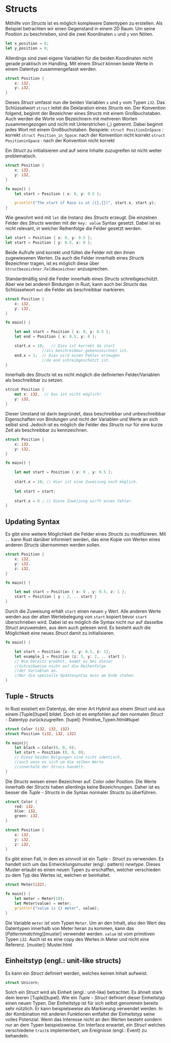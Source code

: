 # Structs

Mithilfe von *Structs* ist es möglich komplexere Datentypen zu erstellen.
Als Beispiel betrachten wir einen Gegenstand in einem 2D Raum. Um seine Position zu beschrieben, 
sind die zwei Koordinaten `x` und `y` von Nöten.

```rust
let x_position = 0;
let y_position = 0;
```
Allerdings sind zwei eigene Variablen für die beiden Koordinaten nicht gerade praktisch im Handling.
Mit einem *Struct* können beide Werte in einem Datentyp zusammengefasst werden. 

```rust
struct Position {
	x: i32,
	y: i32,
}
```
Dieses *Struct* umfasst nun die beiden Variablen `x` und `y` vom Typen `i32`. 
Das Schlüsselwort `struct` leitet die Deklaration eines *Structs* ein. Der Konvention folgend,
beginnt der Bezeichner eines *Structs* mit einem Großbuchstaben. Auch werden die Worte von Bezeichnern mit mehreren Worten zusammengezogen und nicht mit Unterstrichen (_) getrennt. Dabei beginnt jedes Wort mit einem Großbuchstaben. 
Beispiele:
`struct PositionInSpace` : korrekt
`struct Position_in_Space`: nach der Konvention nicht korrekt
`struct PositioninSpace` : nach der Konvention nicht korrekt


Ein *Struct* zu initialisieren und auf seine Inhalte zuzugreifen ist nicht weiter problematisch.

```rust
struct Position {
	x: i32,
	y: i32,
}

fn main() {
	let start = Position { x: 0, y: 0.5 };

	println!("The start of Race is at ({},{})", start.x, start.y);
}
```
Wie gewohnt wird mit `let` die Instanz des *Structs* erzeugt. Die einzelnen Felder des *Structs* werden mit der `key: value` Syntax gesetzt.
Dabei ist es nicht relevant, in welcher Reihenfolge die Felder gesetzt werden. 

```rust
let start = Position { x: 0, y: 0.5 };
let start = Position { y: 0.5, x: 0 }; 
```
Beide Aufrufe sind korrekt und füllen die Felder mit den ihnen zugewiesenen Werten. 
Da auch die Felder innerhalb eines *Structs* Bezeichner tragen, ist es möglich diese über `Structbezeichner.Feldbezeichner` anzusprechen. 

Standardmäßig sind die Felder innerhalb eines *Structs* schreibgeschützt. Aber wie bei anderen Bindungen in Rust,
kann auch bei *Structs* das Schlüsselwort `mut` die Felder als beschreibbar markieren. 

```rust
struct Position {
	x: i32,
	y: i32,
}

fn main() {

	let mut start = Position { x: 0, y: 0.5 };
	let end = Position { x: 0.5, y: 0 };

	start.x = 10; 	// Dies ist korrekt da start 
			   	//als beschreibbar gekennzeichnet ist.
	end.x = 1; 	// Dies wird einen Fehler erzeugen 
				//da end schreibgeschützt ist.
}
```

Innerhalb des *Structs* ist es nicht möglich die definierten Felder/Variablen als beschreibbar zu setzen. 

```rust 
strcut Position {
	mut x: i32,  // Das ist nicht möglich!
	y: i32,
}
```
Dieser Umstand ist darin begründet, dass beschreibbar und unbeschreibbar Eigenschaften von Bindungen und nicht der Variablen und Werte an sich selbst sind. Jedoch ist es möglich die Felder des *Structs* nur für eine kurze Zeit als beschreibbar zu kennzeichnen. 

```rust 
struct Position {
	x: i32,
	y: i32,
}

fn main() {

	let mut start = Position { x: 0 , y: 0.5 };
	
	start.x = 10; // Hier ist eine Zuweisung noch möglich.
	
	let start = start;
	
	start.x = 0 ; // Diese Zuweisung wirft einen Fehler.
}
```
## Updating Syntax 
Es gibt eine weitere Möglichkeit die Felder eines *Structs* zu modifizieren. Mit `..` kann Rust darüber informiert werden, das eine Kopie von Werten eines anderen *Structs* übernommen werden sollen. 

```rust
struct Position {
	x: i32,
	y: i32,
	z: i32,
}

fn main() {

	let mut start = Position { x: 0 , y: 0.5, z: 1 };
	start = Position { y : 2, .. start }
}
```
Durch die Zuweisung erhält `start` einen neuen `y` Wert. Alle anderen Werte werden aus der alten Wertebelegung von `start` kopiert bevor `start` überschrieben wird. Dabei ist es möglich die Syntax nicht nur auf dasselbe *Struct* anzuwenden, aus dem auch gelesen wird. Es besteht auch die Möglichkeit eine neues *Struct* damit zu initialisieren. 

```rust 
fn main() {

	let start = Position {x: 0, y: 0.5, z: 1};
	let example_1 = Position {z: 3, y: 2, .. start }; 
	// Wie bereits erwähnt, kommt es bei dieser 
	//Schreibweise nicht auf die Reihenfolge
	//der Variablen an. 
	//Nur die spezielle Updatesyntax muss am Ende stehen. 
}
```
## Tuple - Structs
In Rust existiert ein Datentyp, der einer Art Hybrid aus einem *Struct* und aus einem [Tuple][tupel] bildet. Doch ist es empfohlen auf den normalen *Struct* - Datentyp zurückzugreifen. 
[tupel]: Primitive_Typen.html#tupel

```rust
struct Color (i32, i32, i32)
struct Position (i32, i32, i32) 

fn main(){
	let black = Color(0, 0, 0);
	let start = Position (0, 0, 0);
	// Diese beiden Belgungen sind nicht identisch,
	//auch wenn es sich um die selben Werte
	//innerhalb der Strucs handelt.
}
```

Die *Structs* weisen einen Bezeichner auf. Color oder Position.
Die Werte innerhalb der *Structs* haben allerdings keine Bezeichnungen.
Daher ist es besser die *Tuple - Structs* in die Syntax normaler *Structs* zu überführen.  

```rust
struct Color {
    red: i32,
    blue: i32,
    green: i32,
}

struct Position {
    x: i32,
    y: i32,
    z: i32,
}

```
Es gibt einen Fall, in dem es sinnvoll ist ein *Tuple - Struct* zu verwenden. 
Es handelt sich um das Entwicklungsmuster (engl.: pattern) *newtype*. Dieses Muster erlaubt es einen neuen Typen zu erschaffen, welcher verschieden zu dem Typ des Wertes ist, welchen er beinhaltet. 

```rust
struct Meter(i32); 

fn main() {
	let meter = Meter(10); 
	let Meter(value) = meter;
	println!("value is {} meter", value);
}

```
Die Variable `meter` ist vom Typen `Meter`. Um an den Inhalt, also den Wert des Datentypen innerhalb von Meter heran zu kommen, kann das [*Patternmatching*][muster] verwendet werden. 
`value` ist vom primitiven Typen `i32`. Auch ist es eine copy des Wertes in Meter und nicht eine Referenz. 
[muster]: Muster.html

## Einheitstyp (engl.: unit-like structs)
Es kann ein *Struct* definiert werden, welches keinen Inhalt aufweist. 

```rust
struct Unicorn;
```
Solch ein *Struct* wird als Einheit (engl.: unit-like) betrachtet. Es ähnelt stark dem leeren [Tuple][tupel]. Wie ein *Tuple - Struct* definiert dieser Einheitstyp einen neuen Typen. 
Der Einheitstyp ist für sich selbst genommen bereits sehr nützlich. Er kann beispielsweise als Markierung verwendet werden. In der Kombination mit anderen Funktionen entfaltet der Einheitstyp seine volles Potenzial. Wenn das Interesse nicht an den Werten besteht sondern nur an dem Typen beispielsweise. Ein Interface erwartet, ein *Struct* welches verschiedene `trait`s implementiert, um Ereignisse (engl.: Event) zu behandeln.